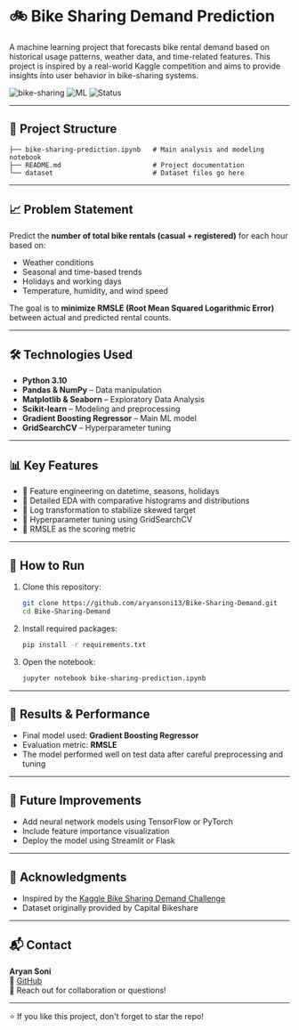 
# 🚲 Bike Sharing Demand Prediction

A machine learning project that forecasts bike rental demand based on historical usage patterns, weather data, and time-related features. This project is inspired by a real-world Kaggle competition and aims to provide insights into user behavior in bike-sharing systems.

![bike-sharing](https://img.shields.io/badge/Python-3.10-blue?style=flat-square) ![ML](https://img.shields.io/badge/Machine%20Learning-Scikit--Learn-yellow?style=flat-square) ![Status](https://img.shields.io/badge/Status-Completed-brightgreen?style=flat-square)

---

## 📂 Project Structure

```
├── bike-sharing-prediction.ipynb   # Main analysis and modeling notebook
├── README.md                       # Project documentation
└── dataset                         # Dataset files go here
```

---

## 📈 Problem Statement

Predict the **number of total bike rentals (casual + registered)** for each hour based on:

- Weather conditions
- Seasonal and time-based trends
- Holidays and working days
- Temperature, humidity, and wind speed

The goal is to **minimize RMSLE (Root Mean Squared Logarithmic Error)** between actual and predicted rental counts.

---

## 🛠️ Technologies Used

- **Python 3.10**
- **Pandas & NumPy** – Data manipulation
- **Matplotlib & Seaborn** – Exploratory Data Analysis
- **Scikit-learn** – Modeling and preprocessing
- **Gradient Boosting Regressor** – Main ML model
- **GridSearchCV** – Hyperparameter tuning

---

## 📊 Key Features

- 📌 Feature engineering on datetime, seasons, holidays
- 📌 Detailed EDA with comparative histograms and distributions
- 📌 Log transformation to stabilize skewed target
- 📌 Hyperparameter tuning using GridSearchCV
- 📌 RMSLE as the scoring metric

---

## 🚀 How to Run

1. Clone this repository:
   ```bash
   git clone https://github.com/aryansoni13/Bike-Sharing-Demand.git
   cd Bike-Sharing-Demand
   ```

2. Install required packages:
   ```bash
   pip install -r requirements.txt
   ```

3. Open the notebook:
   ```bash
   jupyter notebook bike-sharing-prediction.ipynb
   ```

---

## 📌 Results & Performance

- Final model used: **Gradient Boosting Regressor**
- Evaluation metric: **RMSLE**
- The model performed well on test data after careful preprocessing and tuning

---

## 🧠 Future Improvements

- Add neural network models using TensorFlow or PyTorch
- Include feature importance visualization
- Deploy the model using Streamlit or Flask

---

## 🙌 Acknowledgments

- Inspired by the [Kaggle Bike Sharing Demand Challenge](https://www.kaggle.com/competitions/bike-sharing-demand)
- Dataset originally provided by Capital Bikeshare

---

## 📬 Contact

**Aryan Soni**  
🔗 [GitHub](https://github.com/aryansoni13)  
📧 Reach out for collaboration or questions!

---

⭐ If you like this project, don't forget to star the repo!
